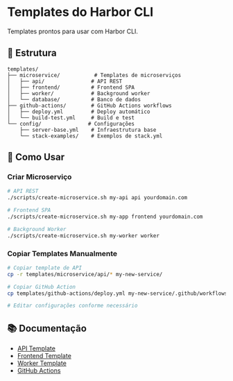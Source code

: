 # Templates do Harbor CLI

Templates prontos para usar com Harbor CLI.

## 📂 Estrutura

```
templates/
├── microservice/           # Templates de microserviços
│   ├── api/               # API REST
│   ├── frontend/          # Frontend SPA
│   ├── worker/            # Background worker
│   └── database/          # Banco de dados
├── github-actions/        # GitHub Actions workflows
│   ├── deploy.yml         # Deploy automático
│   └── build-test.yml     # Build e test
└── config/               # Configurações
    ├── server-base.yml    # Infraestrutura base
    └── stack-examples/    # Exemplos de stack.yml
```

## 🚀 Como Usar

### Criar Microserviço

```bash
# API REST
./scripts/create-microservice.sh my-api api yourdomain.com

# Frontend SPA  
./scripts/create-microservice.sh my-app frontend yourdomain.com

# Background Worker
./scripts/create-microservice.sh my-worker worker
```

### Copiar Templates Manualmente

```bash
# Copiar template de API
cp -r templates/microservice/api/* my-new-service/

# Copiar GitHub Action
cp templates/github-actions/deploy.yml my-new-service/.github/workflows/

# Editar configurações conforme necessário
```

## 📚 Documentação

- [API Template](microservice/api/README.md)
- [Frontend Template](microservice/frontend/README.md)  
- [Worker Template](microservice/worker/README.md)
- [GitHub Actions](github-actions/README.md)
